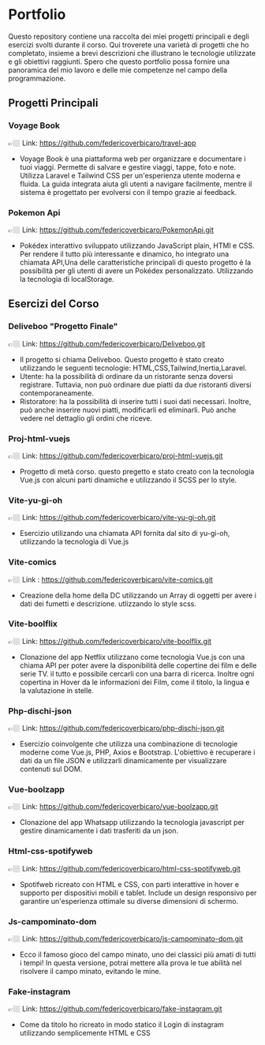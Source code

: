 # Portfolio

Questo repository contiene una raccolta dei miei progetti principali e degli esercizi svolti durante il corso. Qui troverete una varietà di progetti che ho completato, insieme a brevi descrizioni che illustrano le tecnologie utilizzate e gli obiettivi raggiunti. Spero che questo portfolio possa fornire una panoramica del mio lavoro e delle mie competenze nel campo della programmazione.

## Progetti Principali

### Voyage Book
👉🏼 Link: https://github.com/federicoverbicaro/travel-app
- Voyage Book è una piattaforma web per organizzare e documentare i tuoi viaggi. Permette di salvare e gestire viaggi, tappe, foto e note. Utilizza Laravel e Tailwind CSS per un'esperienza utente moderna e fluida. La guida integrata aiuta gli utenti a navigare facilmente, mentre il sistema è progettato per evolversi con il tempo grazie ai feedback.




### Pokemon Api 
👉🏼 Link: https://github.com/federicoverbicaro/PokemonApi.git
- Pokédex interattivo sviluppato utilizzando JavaScript plain, HTMl e CSS. Per rendere il tutto   più interessante e dinamico, ho integrato una chiamata API,Una delle caratteristiche principali di questo progetto è la possibilità per gli utenti di avere un Pokédex personalizzato. Utilizzando la tecnologia di localStorage.


## Esercizi del Corso

### Deliveboo "Progetto Finale"
👉🏼 Link: https://github.com/federicoverbicaro/Deliveboo.git
- Il progetto si chiama Deliveboo. Questo progetto è stato creato utilizzando le seguenti tecnologie: HTML,CSS,Tailwind,Inertia,Laravel.
- Utente: ha la possibilità di ordinare da un ristorante senza doversi registrare. Tuttavia, non può ordinare due piatti da due ristoranti diversi contemporaneamente.
- Ristoratore: ha la possibilità di inserire tutti i suoi dati necessari. Inoltre, può anche inserire nuovi piatti, modificarli ed eliminarli. Può anche vedere nel dettaglio gli ordini che riceve.

### Proj-html-vuejs
👉🏼 Link: https://github.com/federicoverbicaro/proj-html-vuejs.git
- Progetto di metà corso. questo pregetto e stato creato con la tecnologia Vue.js con alcuni parti dinamiche e utilizzando il SCSS per lo style.

### Vite-yu-gi-oh 
👉🏼 Link: https://github.com/federicoverbicaro/vite-yu-gi-oh.git
- Esercizio utilizando una chiamata API fornita dal sito di yu-gi-oh, utilizzando la tecnologia di Vue.js


### Vite-comics 
👉🏼 Link : https://github.com/federicoverbicaro/vite-comics.git
- Creazione della home della DC utilizzando un Array di oggetti per avere i dati dei fumetti e descrizione. utlizzando lo style scss.

### Vite-boolflix
👉🏼 Link: https://github.com/federicoverbicaro/vite-boolflix.git
- Clonazione del app Netflix utilizzano come tecnologia Vue.js con una chiama API per poter avere la disponibilità delle copertine dei film e delle serie TV. il tutto e possibile cercarli con una barra di ricerca. Inoltre ogni copertina in Hover da le informazioni dei Film, come il titolo, la lingua e la valutazione in stelle.

### Php-dischi-json
👉🏼 Link: https://github.com/federicoverbicaro/php-dischi-json.git
- Esercizio coinvolgente che utilizza una combinazione di tecnologie moderne come Vue.js, PHP, Axios e Bootstrap. L'obiettivo è recuperare i dati da un file JSON e utilizzarli dinamicamente per visualizzare contenuti sul DOM.

### Vue-boolzapp 
👉🏼 Link: https://github.com/federicoverbicaro/vue-boolzapp.git
- Clonazione del app Whatsapp utilizzando la tecnologia javascript per gestire dinamicamente i dati trasferiti da un json.


### Html-css-spotifyweb
👉🏼 Link: https://github.com/federicoverbicaro/html-css-spotifyweb.git
- Spotifweb ricreato con HTML e CSS, con parti interattive in hover e supporto per dispositivi mobili e tablet. Include un design responsivo per garantire un'esperienza ottimale su diverse dimensioni di schermo.


### Js-campominato-dom
👉🏼 Link: https://github.com/federicoverbicaro/js-campominato-dom.git
- Ecco il famoso gioco del campo minato, uno dei classici più amati di tutti i tempi! In questa versione, potrai mettere alla prova le tue abilità nel risolvere il campo minato, evitando le mine.


### Fake-instagram
👉🏼 Link: https://github.com/federicoverbicaro/fake-instagram.git
- Come da titolo ho ricreato in modo statico il Login di instagram utilizzando semplicemente HTML e CSS



